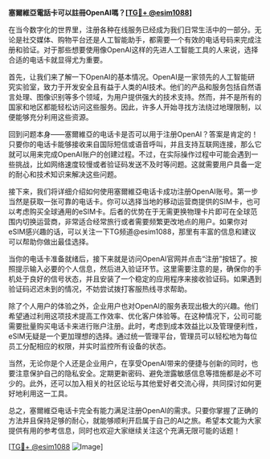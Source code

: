 **塞爾維亞電話卡可以註冊OpenAI嗎？[[TG💪+ @esim1088](https://t.me/s/esim1088)]**

在当今数字化的世界里，注册各种在线服务已经成为我们日常生活中的一部分。无论是社交媒体、购物平台还是人工智能助手，都需要一个有效的电话号码来完成注册和验证。对于那些想要使用像OpenAI这样的先进人工智能工具的人来说，选择合适的电话卡就显得尤为重要。

首先，让我们来了解一下OpenAI的基本情况。OpenAI是一家领先的人工智能研究实验室，致力于开发安全且有益于人类的AI技术。他们的产品和服务包括自然语言处理、图像识别等多个领域，为用户提供强大的技术支持。然而，并不是所有的国家和地区都能轻松访问这些服务。因此，许多人开始寻找方法绕过地理限制，以便能够充分利用这些资源。

回到问题本身——塞爾維亞的电话卡是否可以用于注册OpenAI？答案是肯定的！只要你的电话卡能够接收来自国际短信或语音呼叫，并且支持互联网连接，那么它就可以用来完成OpenAI账户的创建过程。不过，在实际操作过程中可能会遇到一些挑战，比如网络速度较慢或者验证码发送不及时等问题。这就需要用户具备一定的耐心和技术知识来解决这些问题。

接下来，我们将详细介绍如何使用塞爾維亞电话卡成功注册OpenAI账号。第一步当然是获取一张可靠的电话卡。你可以选择当地的移动运营商提供的SIM卡，也可以考虑购买全球通用的eSIM卡。后者的优势在于无需更换物理卡片即可在全球范围内切换运营商，非常适合经常旅行或者需要频繁更改地点的用户。如果你对eSIM感兴趣的话，可以关注一下TG频道@esim1088，那里有丰富的信息和建议可以帮助你做出最佳选择。

当你的电话卡准备就绪后，接下来就是访问OpenAI官网并点击“注册”按钮了。按照提示输入必要的个人信息，然后进入验证环节。这里需要注意的是，确保你的手机处于良好的信号状态，并且安装了一个稳定的应用程序来接收验证码。如果遇到验证码迟迟未到的情况，不妨尝试拨打客服热线寻求帮助。

除了个人用户的体验之外，企业用户也对OpenAI的服务表现出极大的兴趣。他们希望通过利用这项技术提高工作效率、优化客户体验等。在这种情况下，公司可能需要批量购买电话卡来进行账户注册。此时，考虑到成本效益比以及管理便利性，eSIM无疑是一个更加理想的选择。通过统一管理平台，管理员可以轻松地为每位员工分配相应的权限，并实时监控所有设备的状态。

当然，无论你是个人还是企业用户，在享受OpenAI带来的便捷与创新的同时，也要注意保护自己的隐私安全。定期更新密码、避免泄露敏感信息等措施都是必不可少的。此外，还可以加入相关的社区论坛与其他爱好者交流心得，共同探讨如何更好地利用这一工具。

总之，塞爾維亞电话卡完全有能力满足注册OpenAI的需求。只要你掌握了正确的方法并且保持足够的耐心，就能够顺利开启属于自己的AI之旅。希望本文能为大家提供有用的参考信息，同时也欢迎大家继续关注这个充满无限可能的话题！

[[TG💪+ @esim1088](https://t.me/s/esim1088) ![Image](https://i.postimg.cc/4NQfJmqS/Snipaste-2025-05-13-00-14-12.png)]